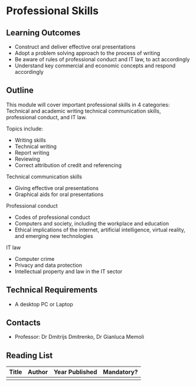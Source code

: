 # Professional Skills

## Learning Outcomes

* Construct and deliver effective oral presentations
* Adopt a problem solving approach to the process of writing
* Be aware of rules of professional conduct and IT law, to act accordingly
* Understand key commercial and economic concepts and respond accordingly

## Outline

This module will cover important professional skills in 4 categories: Technical and academic writing technical communication skills, professional conduct, and IT law.

Topics include:

* Writing skills
* Technical writing
* Report writing
* Reviewing
* Correct attribution of credit and referencing

Technical communication skills

* Giving effective oral presentations
* Graphical aids for oral presentations

Professional conduct

* Codes of professional conduct
* Computers and society, including the workplace and education
* Ethical implications of the internet, artificial intelligence, virtual reality, and emerging new technologies

IT law

* Computer crime
* Privacy and data protection
* Intellectual property and law in the IT sector

## Technical Requirements

* A desktop PC or Laptop

## Contacts

* Professor: Dr Dmitrijs Dmitrenko, Dr Gianluca Memoli

## Reading List

| Title | Author | Year Published | Mandatory? |
| :--- | :--- | :--- | :--- |
|  |  |  |  |





